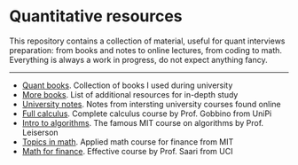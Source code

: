 # Quantitative resources

This repository contains a collection of material, useful for quant interviews preparation: from books and notes to online lectures, from coding to math. Everything is always a work in progress, do not expect anything fancy.

---

- [Quant books](https://www.geoteo.net/qmath/books). Collection of books I used during university
- [More books](https://www.geoteo.net/qmath/morebooks). List of additional resources for in-depth study
- [University notes](https://www.geoteo.net/qmath/dispense). Notes from intersting university courses found online
- [Full calculus](https://www.geoteo.net/qmath/gobbino). Complete calculus course by Prof. Gobbino from UniPi
- [Intro to algorithms](https://ocw.mit.edu/courses/6-046j-introduction-to-algorithms-sma-5503-fall-2005). The famous MIT course on algorithms by Prof. Leiserson
- [Topics in math](https://ocw.mit.edu/courses/18-s096-topics-in-mathematics-with-applications-in-finance-fall-2013). Applied math course for finance from MIT
- [Math for finance](https://ocw.uci.edu/courses/math_176_math_of_finance.html). Effective course by Prof. Saari from UCI
